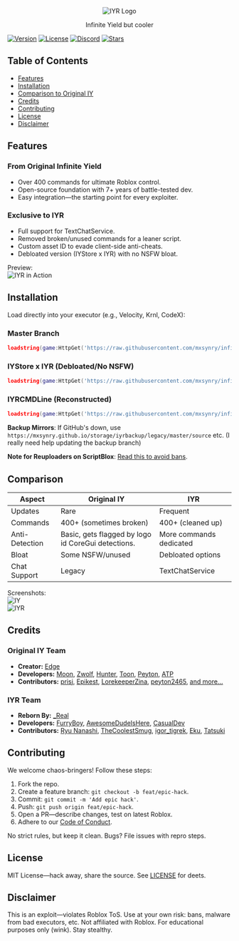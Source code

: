 <p align="center">
  <img src="https://raw.githubusercontent.com/mxsynry/infiniteyield-reborn/master/logo.png" alt="IYR Logo">
</p>

<p align="center">
  Infinite Yield but cooler
</p>

[![Version](https://img.shields.io/badge/version-7.1.2-blue.svg)](https://github.com/mxsynry/infiniteyield-reborn/releases)
[![License](https://img.shields.io/badge/license-MIT-green.svg)](LICENSE)
[![Discord](https://img.shields.io/discord/1369389038225592492?color=7289DA&label=Discord&logo=discord&logoColor=white)](https://discord.gg/dRGkkyeysG)
[![Stars](https://img.shields.io/github/stars/mxsynry/infiniteyield-reborn?style=social)](https://github.com/mxsynry/infiniteyield-reborn/stargazers)

## Table of Contents
- [Features](#features)
- [Installation](#installation)
- [Comparison to Original IY](#comparison)
- [Credits](#credits)
- [Contributing](#contributing)
- [License](#license)
- [Disclaimer](#disclaimer)

## Features

### From Original Infinite Yield
- Over 400 commands for ultimate Roblox control.
- Open-source foundation with 7+ years of battle-tested dev.
- Easy integration—the starting point for every exploiter.

### Exclusive to IYR
- Full support for TextChatService.
- Removed broken/unused commands for a leaner script.
- Custom asset ID to evade client-side anti-cheats.
- Debloated version (IYStore x IYR) with no NSFW bloat.

Preview:  
![IYR in Action](https://github.com/user-attachments/assets/37f1e323-b344-497d-809f-9d92490d248e)

## Installation

Load directly into your executor (e.g., Velocity, Krnl, CodeX):

### Master Branch
```lua
loadstring(game:HttpGet('https://raw.githubusercontent.com/mxsynry/infiniteyield-reborn/refs/heads/master/source'))()
```

### IYStore x IYR (Debloated/No NSFW)
```lua
loadstring(game:HttpGet('https://raw.githubusercontent.com/mxsynry/infiniteyield-reborn/refs/heads/master/Infinite%20Store'))()
```

### IYRCMDLine (Reconstructed)
```lua
loadstring(game:HttpGet('https://raw.githubusercontent.com/mxsynry/infiniteyield-reborn/refs/heads/master/IYRCMDBAR'))()
```

**Backup Mirrors**: If GitHub's down, use `https://mxsynry.github.io/storage/iyrbackup/legacy/master/source` etc. (I really need help updating the backup branch)

**Note for Reuploaders on ScriptBlox**: [Read this to avoid bans](https://github.com/mxsynry/infiniteyield-reborn/tree/scriptblox#for-the-reuploaders-on-scriptblox-please-read-me).

## Comparison

| Aspect | Original IY | IYR |
|--------|-------------|-----|
| Updates | Rare | Frequent |
| Commands | 400+ (sometimes broken) | 400+ (cleaned up) |
| Anti-Detection | Basic, gets flagged by logo id CoreGui detections. | More commands dedicated |
| Bloat | Some NSFW/unused | Debloated options |
| Chat Support | Legacy | TextChatService |

Screenshots:  
![IY](https://github.com/user-attachments/assets/d0c64301-bd74-4804-9dd7-de0832683c0c)  
![IYR](https://github.com/user-attachments/assets/f2e5e15f-ba60-4ee4-85e9-83eb67cfaae8)

## Credits

### Original IY Team
- **Creator:** [Edge](https://github.com/EdgeIY)
- **Developers:** [Moon](https://github.com/LorekeeperZinnia), [Zwolf](https://github.com/luatsuki), [Hunter](https://github.com/tooslzy), [Toon](https://github.com/Toon-arch), [Peyton](https://github.com/peyton2465), [ATP](https://github.com/ionizedparticle)
- **Contributors:** [prisj](https://github.com/iprisj), [Epikest](https://github.com/Epikest), [LorekeeperZina](https://github.com/LorekeeperZinnia), [peyton2465](https://github.com/peyton2465), [and more...](https://github.com/EdgeIY/infiniteyield/graphs/contributors)

### IYR Team
- **Reborn By:** [_Real](https://github.com/fuckusfm)
- **Developers:** [FurryBoy](https://discordapp.com/users/773291558492438578), [AwesomeDudeIsHere](https://github.com/AwesomeDudeIsHere), [CasualDev](https://discordapp.com/users/1095404503647391754)
- **Contributors:** [Ryu Nanashi](https://github.com/mxsynry), [TheCoolestSmug](https://discordapp.com/users/807464610147598336), [igor_tigrek](https://discordapp.com/users/1029468860652470315), [Eku](https://github.com/ProjektEta), [Tatsuki](https://github.com/yixiyotatsuki)

## Contributing
We welcome chaos-bringers! Follow these steps:
1. Fork the repo.
2. Create a feature branch: `git checkout -b feat/epic-hack`.
3. Commit: `git commit -m 'Add epic hack'`.
4. Push: `git push origin feat/epic-hack`.
5. Open a PR—describe changes, test on latest Roblox.
6. Adhere to our [Code of Conduct](CODE_OF_CONDUCT.md).

No strict rules, but keep it clean. Bugs? File issues with repro steps.

## License
MIT License—hack away, share the source. See [LICENSE](LICENSE) for deets.

## Disclaimer
This is an exploit—violates Roblox ToS. Use at your own risk: bans, malware from bad executors, etc. Not affiliated with Roblox. For educational purposes only (wink). Stay stealthy.